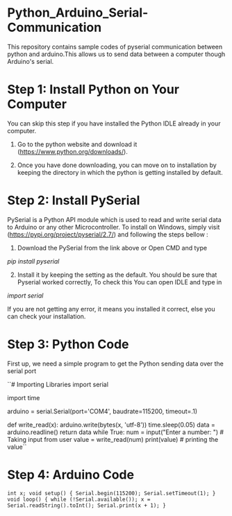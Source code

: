 # Python_Arduino_Serial-Communication
This repository contains sample codes of pyserial communication between python and arduino.This allows us to send data between a computer though Arduino's serial.

# Step 1: Install Python on Your Computer
You can skip this step if you have installed the Python IDLE already in your computer.

1. Go to the python website and download it (https://www.python.org/downloads/).

2. Once you have done downloading, you can move on to installation by keeping the directory in which the python is getting installed by default.

# Step 2: Install PySerial
PySerial is a Python API module which is used to read and write serial data to Arduino or any other Microcontroller. To install on Windows, simply visit (https://pypi.org/project/pyserial/2.7/) and following the steps bellow :

1. Download the PySerial from the link above or Open CMD and type
 
 _pip install pyserial_

2. Install it by keeping the setting as the default. You should be sure that Pyserial worked correctly, To check this You can open IDLE and type in

_import serial_

If you are not getting any error, it means you installed it correct, else you can check your installation.

# Step 3: Python Code
First up, we need a simple program to get the Python sending data over the serial port

``# Importing Libraries
import serial

import time

arduino = serial.Serial(port='COM4', baudrate=115200, timeout=.1)

def write_read(x):
    arduino.write(bytes(x, 'utf-8'))
    time.sleep(0.05)
    data = arduino.readline()
    return data
while True:
    num = input("Enter a number: ") # Taking input from user
    value = write_read(num)
    print(value) # printing the value`` 

# Step 4: Arduino Code

``int x;
void setup() {
 Serial.begin(115200);
 Serial.setTimeout(1);
}
void loop() {
 while (!Serial.available());
 x = Serial.readString().toInt();
 Serial.print(x + 1);
}``

